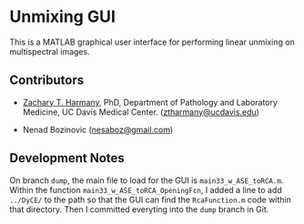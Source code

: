 # Unmixing GUI

This is a MATLAB graphical user interface for performing linear unmixing on multispectral images. 

## Contributors

- [Zachary T. Harmany](http://drz.ac), PhD, Department of Pathology and Laboratory Medicine, UC Davis Medical Center. (ztharmany@ucdavis.edu)

- Nenad Bozinovic (nesaboz@gmail.com)

## Development Notes

On branch `dump`, the main file to load for the GUI is `main33_w_ASE_toRCA.m`. Within the function `main33_w_ASE_toRCA_OpeningFcn`, I added a line to add `../DyCE/` to the path so that the GUI can find the `RcaFunction.m` code within that directory. Then I committed everyting into the `dump` branch in Git.

